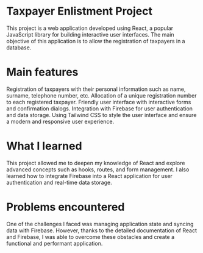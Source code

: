 # Taxpayer Enlistment Project

This project is a web application developed using React, a popular JavaScript library for building interactive user interfaces. The main objective of this application is to allow the registration of taxpayers in a database.

# Main features

Registration of taxpayers with their personal information such as name, surname, telephone number, etc.
Allocation of a unique registration number to each registered taxpayer.
Friendly user interface with interactive forms and confirmation dialogs.
Integration with Firebase for user authentication and data storage.
Using Tailwind CSS to style the user interface and ensure a modern and responsive user experience.

# What I learned

This project allowed me to deepen my knowledge of React and explore advanced concepts such as hooks, routes, and form management. I also learned how to integrate Firebase into a React application for user authentication and real-time data storage.

# Problems encountered

One of the challenges I faced was managing application state and syncing data with Firebase. However, thanks to the detailed documentation of React and Firebase, I was able to overcome these obstacles and create a functional and performant application.
